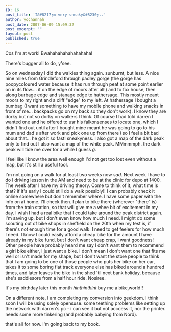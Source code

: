 ```yaml
---
ID: 16
post_title: 'I&#8217;m very sneaky&#8230;..'
author: yochannah
post_date: 2007-06-09 15:09:32
post_excerpt: ""
layout: post
published: true
---
```

Cos I'm at work! Bwahahahahahahahaha!

There's bugger all to do, y'see.

So on wednesday I did the walkies thing again. sunburnt, but less. A nice nine miles from Grindleford through padley gorge (the gorge has poopycoloured water because it has run through peat at some point earlier on in its flow.... it on the edge of moors after all!) and to fox house, then along burbage edge and stanage edge to hathersage. This mostly meant moors to my right and a cliff "edge" to my left. At hathersage I bought a bumbag (I want something to have my mobile phone and walking snacks in front of me... backpacks go on my back so they don't work). I know they are dorky but not so dorky on walkers I think.  Of course I had told darren I wanted one and he offered to usr his falkonsenses to locate one, which I didn't find out until after I bought mine meant he was going to go to his mum and dad's after work and pick one up from there *l* so I feel a bit bad about that... he got it so fast! sneakyness.  I also got a map of the dark peak only to find out I also want a map of the white peak. MMmmmph. the dark peak will tide me over for a while I guess *g*.

I feel like I know the area well enough I'd not get too lost even without a map, but it's still a useful tool.

I'm not going on a walk for at least two weeks now *sad*. Next week I have to do I driving lesson in the AM and need to be at the clinic for depo at 1400. The week after I have my driving theory. Come to think of it, what time is that? if it's early I could still do a walk possibly!! I can probably check it online somewhere but don't remember where. I have some paper with the info on at home. I'll check then. I plan to bike there (wherever "there" is) from the train station, so that will give me a whee bit of excitement in my day. I wish I had a real bike that I could take around the peak district again. I'm saving up, but I don't even know how much I need. I might do some scouting out of bike shops in sheffield on the 20th when my test is, if there's not enough time for a good walk. I need to get feelers for how much I need. I know I could easily afford a cheap bike for the amount I have already in my bike fund, but I don't want cheap crap, I want goodness!  Other people have probably heard me say I don't want them to recommend a girl bike either, I just want a bike. I don't mean I don't want one that fits me well or isn't made for my shape, but I don't want the store people to think that I am going to be one of those people who puts her bike on her car, takes it to some boring flat track everyone else has biked around a hundred times, and later leaves the bike in the shed 'til next bank holiday, because she's saddlesore from a half hour ride. Nosiree.

It's my birthday later this month *hinthinthint* buy me a bike,world!!

On a different note, I am completing my conversion into geekdom. I think soon I will be using solely opensuse. some teething problems like setting up the network with darren's pc - i can see it but not acccess it, nor the printer. needs some more tinkering (and probably babying from Nord).

that's all for now. I'm going back to my book.